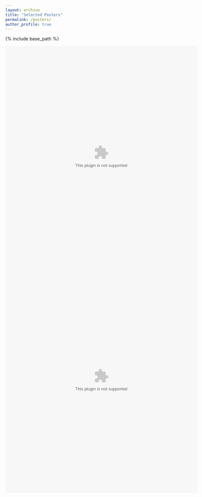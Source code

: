 ```yaml
---
layout: archive
title: "Selected Posters"
permalink: /posters/
author_profile: true
---
```


{% include base_path %}

<embed src="{{ site.baseurl }}/files/gerych_2022.pdf" width="600" height="700" type='aaai_poster/pdf'>

<embed src="{{ site.baseurl }}/files/gerych_2022.pdf" width="600" height="700" type='neurips_poster/pdf'>

